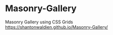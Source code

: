 # Masonry-Gallery
Masonry Gallery using CSS Grids
https://shantonwaldien.github.io/Masonry-Gallery/
